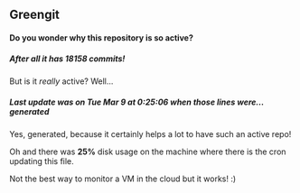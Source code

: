## Greengit

#### Do you wonder why this repository is so active?

##### After all it has 18158 commits!

But is it *really* active? Well...

##### Last update was on Tue Mar 9 at 0:25:06 when those lines were... generated

Yes, generated, because it certainly helps a lot to have such an active repo!

Oh and there was **25%** disk usage on the machine
where there is the cron updating this file.

Not the best way to monitor a VM in the cloud but it works! :)
